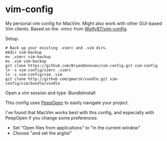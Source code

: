vim-config
==========

My personal vim config for MacVim.  Might also work with other GUI-based Vim
clients. Based on the .vimrc from [Wolfy87/vim-config](https://github.com/Wolfy87/vim-config).

Setup:

    # Back up your existing .vimrc and .vim dirs.
    mkdir vim-backup
    mv .vimrc vim-backup
    mv .vim vim-backup
    git clone https://github.com/BryanDonovan/vim-config.git vim-config
    ln -s vim-config/vimrc .vimrc
    ln -s vim-config/vim .vim
    git clone http://github.com/gmarik/vundle.git vim-config/vim/bundle/vundle

Open a vim session and type :BundleInstall

This config uses [PeepOpen](http://topfunky.github.io/PeepOpen/) to easily
navigate your project.

I've found that MacVim works best with this config, and especially with
PeepOpen if you change some preferences:

* Set "Open files from applications" to "in the current window"
* Choose "and set the arglist"
